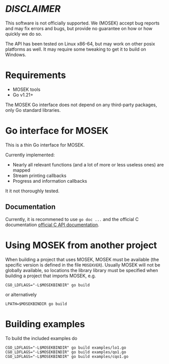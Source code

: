 # *DISCLAIMER*

This software is not officially supported. We (MOSEK) accept bug reports and
may fix errors and bugs, but provide no guarantee on how or how quickly we do so.

The API has been tested on Linux x86-64, but may work on other posix platforms
as well. It may require some tweaking to get it to build on Windows.

# Requirements

- MOSEK tools
- Go v1.21+

The MOSEK Go interface does not depend on any third-party packages, only Go standard libraries. 

# Go interface for MOSEK

This is a thin Go interface for MOSEK.

Currently implemented:

- Nearly all relevant functions (and a lot of more or less useless ones) are mapped
- Stream printing callbacks
- Progress and information callbacks

It it not thoroughly tested.

## Documentation

Currently, it is recommened to use `go doc ...` and the official C documentation [official C API documentation](https://docs.mosek.com/9.2/capi/index.html).

# Using MOSEK from another project

When building a project that uses MOSEK, MOSEK must be available (the specific
version is defined in the file `MOSEKVER`). Usually MOSEK will not be
globally available, so locations the library library must be
specified when building a project that imports MOSEK, e.g.
```
CGO_LDFLAGS="-L$MOSEKBINDIR" go build
```
or alternatively
```
LPATH=$MOSEKBINDIR go build
```

# Building examples

To build the included examples do 
```
CGO_LDFLAGS="-L$MOSEKBINDIR" go build examples/lo1.go
CGO_LDFLAGS="-L$MOSEKBINDIR" go build examples/qo1.go
CGO_LDFLAGS="-L$MOSEKBINDIR" go build examples/cqo1.go
```
